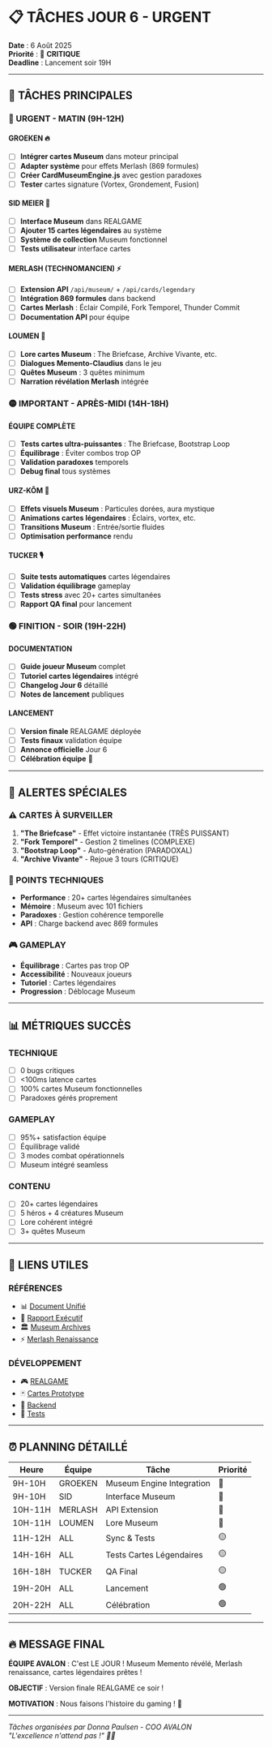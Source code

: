 # 📋 TÂCHES JOUR 6 - URGENT

**Date** : 6 Août 2025  
**Priorité** : 🔴 **CRITIQUE**  
**Deadline** : Lancement soir 19H

---

## 🎯 TÂCHES PRINCIPALES

### **🔴 URGENT - MATIN (9H-12H)**

#### **GROEKEN** 🔥
- [ ] **Intégrer cartes Museum** dans moteur principal
- [ ] **Adapter système** pour effets Merlash (869 formules)
- [ ] **Créer CardMuseumEngine.js** avec gestion paradoxes
- [ ] **Tester** cartes signature (Vortex, Grondement, Fusion)

#### **SID MEIER** 🎯
- [ ] **Interface Museum** dans REALGAME
- [ ] **Ajouter 15 cartes légendaires** au système
- [ ] **Système de collection** Museum fonctionnel
- [ ] **Tests utilisateur** interface cartes

#### **MERLASH (TECHNOMANCIEN)** ⚡
- [ ] **Extension API** `/api/museum/` + `/api/cards/legendary`
- [ ] **Intégration 869 formules** dans backend
- [ ] **Cartes Merlash** : Éclair Compilé, Fork Temporel, Thunder Commit
- [ ] **Documentation API** pour équipe

#### **LOUMEN** 📖
- [ ] **Lore cartes Museum** : The Briefcase, Archive Vivante, etc.
- [ ] **Dialogues Memento-Claudius** dans le jeu
- [ ] **Quêtes Museum** : 3 quêtes minimum
- [ ] **Narration révélation Merlash** intégrée

### **🟡 IMPORTANT - APRÈS-MIDI (14H-18H)**

#### **ÉQUIPE COMPLÈTE**
- [ ] **Tests cartes ultra-puissantes** : The Briefcase, Bootstrap Loop
- [ ] **Équilibrage** : Éviter combos trop OP
- [ ] **Validation paradoxes** temporels
- [ ] **Debug final** tous systèmes

#### **URZ-KÔM** 🐻
- [ ] **Effets visuels Museum** : Particules dorées, aura mystique
- [ ] **Animations cartes légendaires** : Éclairs, vortex, etc.
- [ ] **Transitions Museum** : Entrée/sortie fluides
- [ ] **Optimisation performance** rendu

#### **TUCKER** 🎙️
- [ ] **Suite tests automatiques** cartes légendaires
- [ ] **Validation équilibrage** gameplay
- [ ] **Tests stress** avec 20+ cartes simultanées
- [ ] **Rapport QA final** pour lancement

### **🟢 FINITION - SOIR (19H-22H)**

#### **DOCUMENTATION**
- [ ] **Guide joueur Museum** complet
- [ ] **Tutoriel cartes légendaires** intégré
- [ ] **Changelog Jour 6** détaillé
- [ ] **Notes de lancement** publiques

#### **LANCEMENT**
- [ ] **Version finale** REALGAME déployée
- [ ] **Tests finaux** validation équipe
- [ ] **Annonce officielle** Jour 6
- [ ] **Célébration équipe** 🎉

---

## 🚨 ALERTES SPÉCIALES

### **⚠️ CARTES À SURVEILLER**
1. **"The Briefcase"** - Effet victoire instantanée (TRÈS PUISSANT)
2. **"Fork Temporel"** - Gestion 2 timelines (COMPLEXE)
3. **"Bootstrap Loop"** - Auto-génération (PARADOXAL)
4. **"Archive Vivante"** - Rejoue 3 tours (CRITIQUE)

### **🔧 POINTS TECHNIQUES**
- **Performance** : 20+ cartes légendaires simultanées
- **Mémoire** : Museum avec 101 fichiers
- **Paradoxes** : Gestion cohérence temporelle
- **API** : Charge backend avec 869 formules

### **🎮 GAMEPLAY**
- **Équilibrage** : Cartes pas trop OP
- **Accessibilité** : Nouveaux joueurs
- **Tutoriel** : Cartes légendaires
- **Progression** : Déblocage Museum

---

## 📊 MÉTRIQUES SUCCÈS

### **TECHNIQUE**
- [ ] 0 bugs critiques
- [ ] <100ms latence cartes
- [ ] 100% cartes Museum fonctionnelles
- [ ] Paradoxes gérés proprement

### **GAMEPLAY**
- [ ] 95%+ satisfaction équipe
- [ ] Équilibrage validé
- [ ] 3 modes combat opérationnels
- [ ] Museum intégré seamless

### **CONTENU**
- [ ] 20+ cartes légendaires
- [ ] 5 héros + 4 créatures Museum
- [ ] Lore cohérent intégré
- [ ] 3+ quêtes Museum

---

## 🔗 LIENS UTILES

### **RÉFÉRENCES**
- 📊 [Document Unifié](../../../AVALON_DOCUMENT_UNIFIE_JOUR_6.md)
- 🎴 [Rapport Exécutif](../../../REALGAME/RAPPORT_EXECUTIF_FINAL_CLAUDE.md)
- 🏛️ [Museum Archives](../../EspritFragments/EN/MUSEUM_ARCHIVE_MASTER_COMPLETE.md)
- ⚡ [Merlash Renaissance](../../🧙‍♂️%20MEMENTO-MAGICIEN-SPHINX/RAPPORT_APPARITION_MUSEUM_FLASH.md)

### **DÉVELOPPEMENT**
- 🎮 [REALGAME](../../../REALGAME/)
- 🃏 [Cartes Prototype](../../../REALGAME/EXEMPLES_CARTES_PROTOTYPE.md)
- 🔧 [Backend](../../../REALGAME/integration/)
- 🎯 [Tests](../../../REALGAME/tests/)

---

## ⏰ PLANNING DÉTAILLÉ

| Heure | Équipe | Tâche | Priorité |
|-------|--------|-------|----------|
| 9H-10H | GROEKEN | Museum Engine Integration | 🔴 |
| 9H-10H | SID | Interface Museum | 🔴 |
| 10H-11H | MERLASH | API Extension | 🔴 |
| 10H-11H | LOUMEN | Lore Museum | 🔴 |
| 11H-12H | ALL | Sync & Tests | 🟡 |
| 14H-16H | ALL | Tests Cartes Légendaires | 🟡 |
| 16H-18H | TUCKER | QA Final | 🟡 |
| 19H-20H | ALL | Lancement | 🟢 |
| 20H-22H | ALL | Célébration | 🟢 |

---

## 🔥 MESSAGE FINAL

**ÉQUIPE AVALON** : C'est LE JOUR ! Museum Memento révélé, Merlash renaissance, cartes légendaires prêtes ! 

**OBJECTIF** : Version finale REALGAME ce soir !

**MOTIVATION** : Nous faisons l'histoire du gaming ! 🌟

---

*Tâches organisées par Donna Paulsen - COO AVALON*  
*"L'excellence n'attend pas !" 💼✨*